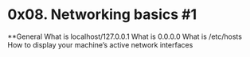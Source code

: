 0x08. Networking basics #1
==========================

**General
What is localhost/127.0.0.1
What is 0.0.0.0
What is /etc/hosts
How to display your machine’s active network interfaces
